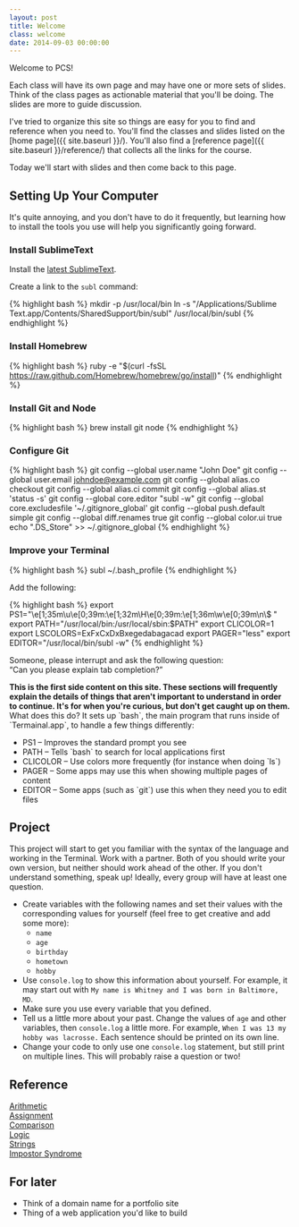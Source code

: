 ```yaml
---
layout: post
title: Welcome
class: welcome
date: 2014-09-03 00:00:00
---
```


Welcome to PCS!

Each class will have its own page and may have one or more sets of slides. Think
of the class pages as actionable material that you'll be doing. The slides are
more to guide discussion.

I've tried to organize this site so things are easy for you to find and reference when
you need to. You'll find the classes and slides listed on the [home page]({{ site.baseurl }}/).
You'll also find a [reference page]({{ site.baseurl }}/reference/) that collects all the links
for the course.

Today we'll start with slides and then come back to this page.

## Setting Up Your Computer

It's quite annoying, and you don't have to do it frequently, but learning how
to install the tools you use will help you significantly going forward.

### Install SublimeText

Install the [latest SublimeText](http://www.sublimetext.com/3).

Create a link to the `subl` command:

{% highlight bash %}
mkdir -p /usr/local/bin
ln -s "/Applications/Sublime Text.app/Contents/SharedSupport/bin/subl" /usr/local/bin/subl
{% endhighlight %}


### Install Homebrew

{% highlight bash %}
ruby -e "$(curl -fsSL https://raw.github.com/Homebrew/homebrew/go/install)"
{% endhighlight %}

### Install Git and Node

{% highlight bash %}
brew install git node
{% endhighlight %}

### Configure Git

{% highlight bash %}
git config --global user.name "John Doe"
git config --global user.email johndoe@example.com
git config --global alias.co checkout
git config --global alias.ci commit
git config --global alias.st 'status -s'
git config --global core.editor "subl -w"
git config --global core.excludesfile '~/.gitignore_global'
git config --global push.default simple
git config --global diff.renames true
git config --global color.ui true
echo ".DS_Store" >> ~/.gitignore_global
{% endhighlight %}


### Improve your Terminal

{% highlight bash %}
subl ~/.bash_profile
{% endhighlight %}

Add the following:

{% highlight bash %}
export PS1="\e[1;35m\u\e[0;39m:\e[1;32m\H\e[0;39m:\e[1;36m\w\e[0;39m\n\\$ "
export PATH="/usr/local/bin:/usr/local/sbin:$PATH"
export CLICOLOR=1
export LSCOLORS=ExFxCxDxBxegedabagacad
export PAGER="less"
export EDITOR="/usr/local/bin/subl -w"
{% endhighlight %}

Someone, please interrupt and ask the following question:  
<q>Can you please explain tab completion?</q>

<aside>
  <strong>
    This is the first side content on this site. These sections will frequently explain the details of things that
    aren't important to understand in order to continue. It's for when you're curious, but don't get caught up on
    them.
  </strong>
  What does this do? It sets up `bash`, the main program that runs inside of `Termainal.app`, to handle a few things differently:
  <ul>
    <li>PS1 &ndash; Improves the standard prompt you see</li>
    <li>PATH &ndash; Tells `bash` to search for local applications first</li>
    <li>CLICOLOR &ndash; Use colors more frequently (for instance when doing `ls`)</li>
    <li>PAGER &ndash; Some apps may use this when showing multiple pages of content</li>
    <li>EDITOR &ndash; Some apps (such as `git`) use this when they need you to edit files</li>
  </ul>
</aside>


## Project

This project will start to get you familiar with the syntax of the language and
working in the Terminal. Work with a partner. Both of you should write your own
version, but neither should work ahead of the other. If you don't understand
something, speak up! Ideally, every group will have at least one question.

- Create variables with the following names and set their values with the
  corresponding values for yourself (feel free to get creative and add some
  more):
  - `name`
  - `age`
  - `birthday`
  - `hometown`
  - `hobby`
- Use `console.log` to show this information about yourself. For example, it
  may start out with `My name is Whitney and I was born in Baltimore, MD`.
- Make sure you use every variable that you defined.
- Tell us a little more about your past. Change the values of `age` and other
  variables, then `console.log` a little more. For example,
  `When I was 13 my hobby was lacrosse.` Each sentence should be printed on its
  own line.
- Change your code to only use one `console.log` statement, but still print on
  multiple lines. This will probably raise a question or two!


## Reference

[Arithmetic][mdn-arithmetic]  
[Assignment][mdn-assignment]  
[Comparison][mdn-comparison]  
[Logic][mdn-logic]  
[Strings][mdn-strings]  
[Impostor Syndrome][impostor]  


## For later

- Think of a domain name for a portfolio site
- Thing of a web application you'd like to build

[mdn-arithmetic]: https://developer.mozilla.org/en-US/docs/Web/JavaScript/Reference/Operators/Arithmetic_Operators
[mdn-assignment]: https://developer.mozilla.org/en-US/docs/Web/JavaScript/Reference/Operators/Assignment_Operators
[mdn-comparison]: https://developer.mozilla.org/en-US/docs/Web/JavaScript/Reference/Operators/Comparison_Operators
[mdn-logic]: https://developer.mozilla.org/en-US/docs/Web/JavaScript/Reference/Operators/Logical_Operators
[mdn-strings]: https://developer.mozilla.org/en-US/docs/Web/JavaScript/Reference/Operators/String_Operators
[impostor]: https://medium.com/tech-talk/bdae04e46ec5
